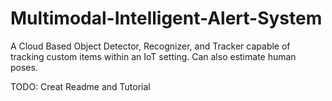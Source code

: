 # Multimodal-Intelligent-Alert-System
A Cloud Based Object Detector, Recognizer, and Tracker capable of tracking custom items within an IoT setting. Can also estimate human poses.

TODO: Creat Readme and Tutorial
